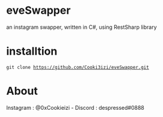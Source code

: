 # eveSwapper
an instagram swapper, written in C#, using RestSharp library

# installtion
<code>git clone https://github.com/Cooki3izi/eveSwapper.git</code>

# About

Instagram : @0xCookieizi - Discord : despressed#0888
